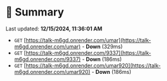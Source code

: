 # 📖 Summary
Last updated: **12/15/2024, 11:36:01 AM**

- `GET` [https://talk-m6gd.onrender.com/umar](https://talk-m6gd.onrender.com/umar) - **Down** (329ms)
- `GET` [https://talk-m6gd.onrender.com/9337](https://talk-m6gd.onrender.com/9337) - **Down** (186ms)
- `GET` [https://talk-m6gd.onrender.com/umar920](https://talk-m6gd.onrender.com/umar920) - **Down** (186ms)
